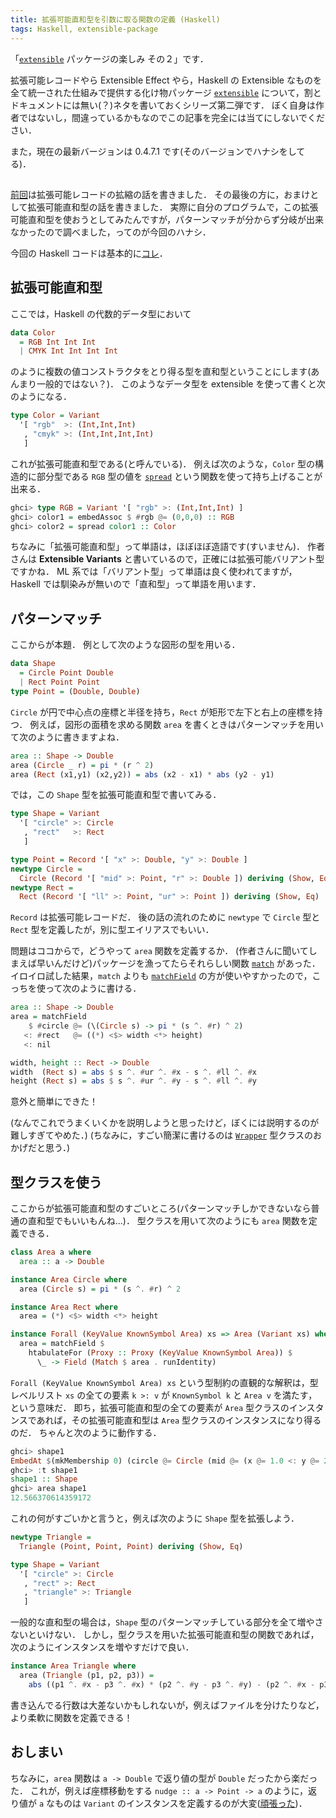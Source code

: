 ```yaml
---
title: 拡張可能直和型を引数に取る関数の定義 (Haskell)
tags: Haskell, extensible-package
---
```


「[`extensible`](https://hackage.haskell.org/package/extensible) パッケージの楽しみ その２」です．

拡張可能レコードやら Extensible Effect やら，Haskell の Extensible なものを全て統一された仕組みで提供する化け物パッケージ [`extensible`](https://hackage.haskell.org/package/extensible-0.4.7.1) について，割とドキュメントには無い(？)ネタを書いておくシリーズ第二弾です．
ぼく自身は作者ではないし，間違っているかもなのでこの記事を完全には当てにしないでください．

また，現在の最新バージョンは 0.4.7.1 です(そのバージョンでハナシをしてる)．

##

[前回](/posts/2017-11-28-fun-of-extensible-1.html)は拡張可能レコードの拡縮の話を書きました．
その最後の方に，おまけとして拡張可能直和型の話を書きました．
実際に自分のプログラムで，この拡張可能直和型を使おうとしてみたんですが，パターンマッチが分からず分岐が出来なかったので調べました，ってのが今回のハナシ．

今回の Haskell コードは基本的に[コレ](https://github.com/matsubara0507/test-extensible/blob/master/src/Sample/Variant.hs)．

## 拡張可能直和型

ここでは，Haskell の代数的データ型において

```Haskell
data Color
  = RGB Int Int Int
  | CMYK Int Int Int Int
```

のように複数の値コンストラクタをとり得る型を直和型ということにします(あんまり一般的ではない？)．
このようなデータ型を extensible を使って書くと次のようになる．

```haskell
type Color = Variant
  '[ "rgb"  >: (Int,Int,Int)
   , "cmyk" >: (Int,Int,Int,Int)
   ]
```

これが拡張可能直和型である(と呼んでいる)．
例えば次のような，`Color` 型の構造的に部分型である `RGB` 型の値を [`spread`](https://hackage.haskell.org/package/extensible-0.4.7.1/docs/Data-Extensible-Inclusion.html#v:spread) という関数を使って持ち上げることが出来る．

```haskell
ghci> type RGB = Variant '[ "rgb" >: (Int,Int,Int) ]
ghci> color1 = embedAssoc $ #rgb @= (0,0,0) :: RGB
ghci> color2 = spread color1 :: Color
```

ちなみに「拡張可能直和型」って単語は，ほぼほぼ造語です(すいません)．
作者さんは **Extensible Variants** と書いているので，正確には拡張可能バリアント型ですかね．
ML 系では「バリアント型」って単語は良く使われてますが，Haskell では馴染みが無いので「直和型」って単語を用います．

## パターンマッチ

ここからが本題．
例として次のような図形の型を用いる．

```Haskell
data Shape
  = Circle Point Double
  | Rect Point Point
type Point = (Double, Double)
```

`Circle` が円で中心点の座標と半径を持ち，`Rect` が矩形で左下と右上の座標を持つ．
例えば，図形の面積を求める関数 `area` を書くときはパターンマッチを用いて次のように書きますよね．

```Haskell
area :: Shape -> Double
area (Circle _ r) = pi * (r ^ 2)
area (Rect (x1,y1) (x2,y2)) = abs (x2 - x1) * abs (y2 - y1)
```

では，この `Shape` 型を拡張可能直和型で書いてみる．

```Haskell
type Shape = Variant
  '[ "circle" >: Circle
   , "rect"   >: Rect
   ]

type Point = Record '[ "x" >: Double, "y" >: Double ]
newtype Circle =
  Circle (Record '[ "mid" >: Point, "r" >: Double ]) deriving (Show, Eq)
newtype Rect =
  Rect (Record '[ "ll" >: Point, "ur" >: Point ]) deriving (Show, Eq)
```

`Record` は拡張可能レコードだ．
後の話の流れのために `newtype` で `Circle` 型と `Rect` 型を定義したが，別に型エイリアスでもいい．

問題はココからで，どうやって `area` 関数を定義するか．
(作者さんに聞いてしまえば早いんだけど)パッケージを漁ってたらそれらしい関数 [`match`](https://hackage.haskell.org/package/extensible-0.4.7.1/docs/Data-Extensible-Match.html#v:match) があった．
イロイロ試した結果，`match` よりも [`matchField`](https://hackage.haskell.org/package/extensible-0.4.7.1/docs/Data-Extensible-Field.html#v:matchField) の方が使いやすかったので，こっちを使って次のように書ける．

```Haskell
area :: Shape -> Double
area = matchField
    $ #circle @= (\(Circle s) -> pi * (s ^. #r) ^ 2)
   <: #rect   @= ((*) <$> width <*> height)
   <: nil

width, height :: Rect -> Double
width  (Rect s) = abs $ s ^. #ur ^. #x - s ^. #ll ^. #x
height (Rect s) = abs $ s ^. #ur ^. #y - s ^. #ll ^. #y
```

意外と簡単にできた！

(なんでこれでうまくいくかを説明しようと思ったけど，ぼくには説明するのが難しすぎてやめた．)
(ちなみに，すごい簡潔に書けるのは [`Wrapper`](https://hackage.haskell.org/package/extensible-0.4.7.1/docs/Data-Extensible-Wrapper.html#t:Wrapper) 型クラスのおかげだと思う．)

## 型クラスを使う

ここからが拡張可能直和型のすごいところ(パターンマッチしかできないなら普通の直和型でもいいもんね...)．
型クラスを用いて次のようにも `area` 関数を定義できる．

```Haskell
class Area a where
  area :: a -> Double

instance Area Circle where
  area (Circle s) = pi * (s ^. #r) ^ 2

instance Area Rect where
  area = (*) <$> width <*> height

instance Forall (KeyValue KnownSymbol Area) xs => Area (Variant xs) where
  area = matchField $
    htabulateFor (Proxy :: Proxy (KeyValue KnownSymbol Area)) $
      \_ -> Field (Match $ area . runIdentity)
```

`Forall (KeyValue KnownSymbol Area) xs` という型制約の直観的な解釈は，型レベルリスト `xs` の全ての要素 `k >: v` が `KnownSymbol k` と `Area v` を満たす，という意味だ．
即ち，拡張可能直和型の全ての要素が `Area` 型クラスのインスタンスであれば，その拡張可能直和型は `Area` 型クラスのインスタンスになり得るのだ．
ちゃんと次のように動作する．

```Haskell
ghci> shape1
EmbedAt $(mkMembership 0) (circle @= Circle (mid @= (x @= 1.0 <: y @= 2.0 <: nil) <: r @= 2.0 <: nil))
ghci> :t shape1
shape1 :: Shape
ghci> area shape1
12.566370614359172
```

これの何がすごいかと言うと，例えば次のように `Shape` 型を拡張しよう．

```Haskell
newtype Triangle =
  Triangle (Point, Point, Point) deriving (Show, Eq)

type Shape = Variant
  '[ "circle" >: Circle
   , "rect" >: Rect
   , "triangle" >: Triangle
   ]
```

一般的な直和型の場合は，`Shape` 型のパターンマッチしている部分を全て増やさないといけない．
しかし，型クラスを用いた拡張可能直和型の関数であれば，次のようにインスタンスを増やすだけで良い．

```Haskell
instance Area Triangle where
  area (Triangle (p1, p2, p3)) =
    abs ((p1 ^. #x - p3 ^. #x) * (p2 ^. #y - p3 ^. #y) - (p2 ^. #x - p3 ^. #x) * (p1 ^. #y - p3 ^. #y)) / 2
```

書き込んでる行数は大差ないかもしれないが，例えばファイルを分けたりなど，より柔軟に関数を定義できる！

## おしまい

ちなみに，`area` 関数は `a -> Double` で返り値の型が `Double` だったから楽だった．
これが，例えば座標移動をする `nudge :: a -> Point -> a` のように，返り値が `a` なものは `Variant` のインスタンスを定義するのが大変([頑張った](https://github.com/matsubara0507/test-extensible/blob/d5e58f59ad4b1a2f4809bbecd79eeffbe04eec51/src/Sample/Variant.hs#L94))．
